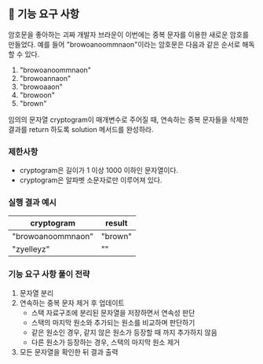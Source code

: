 ## 🚀 기능 요구 사항

암호문을 좋아하는 괴짜 개발자 브라운이 이번에는 중복 문자를 이용한 새로운 암호를 만들었다. 예를 들어 "browoanoommnaon"이라는 암호문은 다음과 같은 순서로 해독할 수 있다.

1. "browoanoommnaon"
2. "browoannaon"
3. "browoaaon"
4. "browoon"
5. "brown"

임의의 문자열 cryptogram이 매개변수로 주어질 때, 연속하는 중복 문자들을 삭제한 결과를 return 하도록 solution 메서드를 완성하라.

### 제한사항

- cryptogram은 길이가 1 이상 1000 이하인 문자열이다.
- cryptogram은 알파벳 소문자로만 이루어져 있다.

### 실행 결과 예시

| cryptogram | result |
| --- | --- |
| "browoanoommnaon" | "brown" |
| "zyelleyz" | "" |

### 기능 요구 사항 풀이 전략
1. 문자열 분리
2. 연속하는 중복 문자 제거 후 업데이트
   - 스택 자료구조에 분리된 문자열을 저장하면서 연속성 판단
   - 스택의 마지막 원소와 추가되는 원소를 비교하며 판단하기
   - 같은 원소인 경우, 같지 않은 원소가 등장할 때 까지 추가하지 않음
   - 다른 원소가 등장하는 경우, 스택의 마지막 원소 제거
3. 모든 문자열을 확인한 뒤 결과 출력